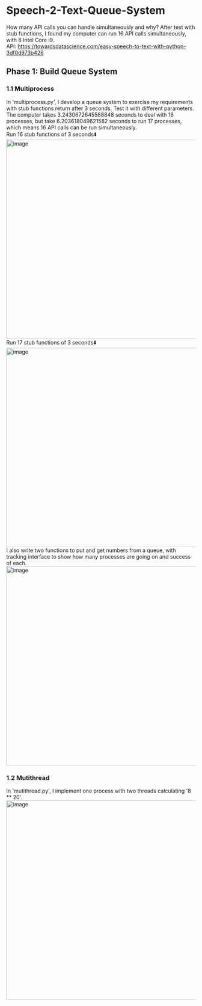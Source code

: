 # Speech-2-Text-Queue-System
How many API calls you can handle simultaneously and why?
After test with stub functions, I found my computer can run 16 API calls simultaneously, with 8 Intel Core i9.  
API: https://towardsdatascience.com/easy-speech-to-text-with-python-3df0d973b426

## Phase 1: Build Queue System
### 1.1 Multiprocess
In 'multiprocess.py', I develop a queue system to exercise my requirements with stub functions return after 3 seconds. Test it with different parameters.  
The computer takes 3.2430672645568848 seconds to deal with 16 processes, but take 6.203618049621582 seconds to run 17 processes, which means 16 API calls can be run simultaneously.  
Run 16 stub functions of 3 seconds⬇️  
<img width="530" alt="image" src="https://user-images.githubusercontent.com/78338843/159695027-4054d241-91a9-4194-a1d5-5f80364d948c.png">  
Run 17 stub functions of 3 seconds⬇️  
<img width="530" alt="image" src="https://user-images.githubusercontent.com/78338843/159695087-647762ac-dd04-4856-9071-8b8fc2e4122b.png">  
I also write two functions to put and get numbers from a queue, with tracking interface to show how many processes are going on and success of each.  
<img width="530" alt="image" src="https://user-images.githubusercontent.com/78338843/159697064-802d365b-eadf-4f4a-8bed-c222609dfe99.png">
### 1.2 Mutithread
In 'mutithread.py', I implement one process with two threads calculating '8 ** 20'.   
<img width="530" alt="image" src="https://user-images.githubusercontent.com/78338843/159696921-5121b4d1-2665-48a6-aa36-43a00bc19def.png">
